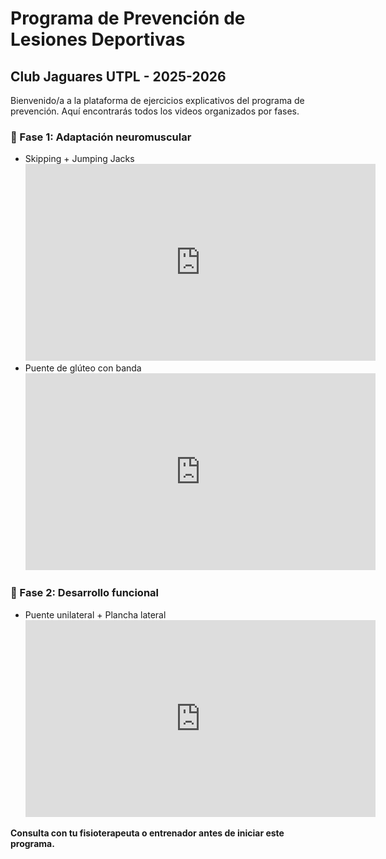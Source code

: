   <title>Programa de Prevención de Lesiones - Jaguares UTPL</title>
</head>
<body>
  <h1>Programa de Prevención de Lesiones Deportivas</h1>
  <h2>Club Jaguares UTPL - 2025-2026</h2>
  <p>Bienvenido/a a la plataforma de ejercicios explicativos del programa de prevención. Aquí encontrarás todos los videos organizados por fases.</p>

  <h3>🔹 Fase 1: Adaptación neuromuscular</h3>
  <ul>
    <li>Skipping + Jumping Jacks
      <br><iframe width="560" height="315" src="https://www.youtube.com/embed/yCr_AFLnixU" frameborder="0" allowfullscreen></iframe>
    </li>
    <li>Puente de glúteo con banda
      <br><iframe width="560" height="315" src="https://www.youtube.com/embed/yCr_AFLnixU" frameborder="0" allowfullscreen></iframe>
    </li>
  </ul>

  <h3>🔹 Fase 2: Desarrollo funcional</h3>
  <ul>
    <li>Puente unilateral + Plancha lateral
      <br><iframe width="560" height="315" src="https://www.youtube.com/embed/yCr_AFLnixU" frameborder="0" allowfullscreen></iframe>
    </li>
  </ul>

  <p><strong>Consulta con tu fisioterapeuta o entrenador antes de iniciar este programa.</strong></p>
</body>
</html>
